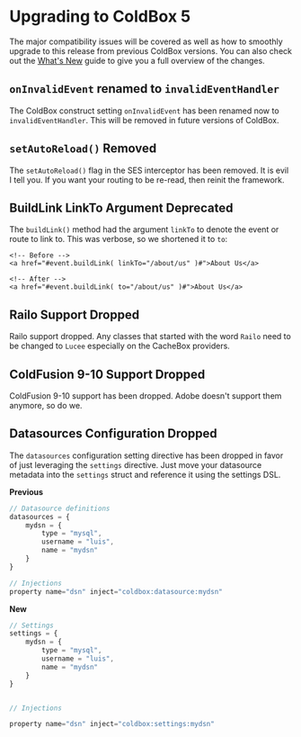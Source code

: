 # Upgrading to ColdBox 5

The major compatibility issues will be covered as well as how to smoothly upgrade to this release from previous ColdBox versions. You can also check out the [What's New](whats_new_with_500.md) guide to give you a full overview of the changes.

## `onInvalidEvent` renamed to `invalidEventHandler`

The ColdBox construct setting `onInvalidEvent` has been renamed now to `invalidEventHandler`.  This will be removed in future versions of ColdBox.

## `setAutoReload()` Removed

The `setAutoReload()` flag in the SES interceptor has been removed.  It is evil I tell you.  If you want your routing to be re-read, then reinit the framework.

## BuildLink LinkTo Argument Deprecated

The `buildLink()` method had the argument `linkTo` to denote the event or route to link to.  This was verbose, so we shortened it to `to`:

```
<!-- Before -->
<a href="#event.buildLink( linkTo="/about/us" )#">About Us</a>

<!-- After -->
<a href="#event.buildLink( to="/about/us" )#">About Us</a>
```

## Railo Support Dropped

Railo support dropped. Any classes that started with the word `Railo` need to be changed to `Lucee` especially on the CacheBox providers.

## ColdFusion 9-10 Support Dropped

ColdFusion 9-10 support has been dropped.  Adobe doesn't support them anymore, so do we.

## Datasources Configuration Dropped

The `datasources` configuration setting directive has been dropped in favor of just leveraging the `settings` directive.  Just move your datasource metadata into the `settings` struct and reference it using the settings DSL.

**Previous**

```js
// Datasource definitions
datasources = {
    mydsn = {
        type = "mysql",
        username = "luis",
        name = "mydsn"
    }
}

// Injections
property name="dsn" inject="coldbox:datasource:mydsn"
```

**New**

```js
// Settings
settings = {
    mydsn = {
        type = "mysql",
        username = "luis",
        name = "mydsn"
    }
}


// Injections

property name="dsn" inject="coldbox:settings:mydsn"
```




